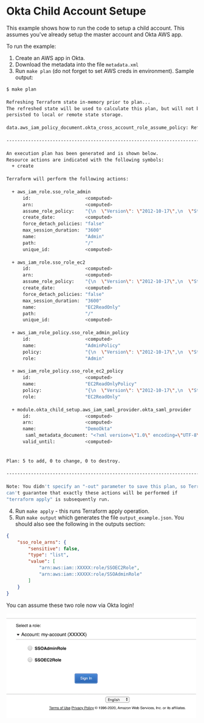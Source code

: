 # Okta Child Account Setupe

This example shows how to run the code to setup a child account. This assumes you've already setup the master account and Okta AWS app.

To run the example:
1) Create an AWS app in Okta.
2) Download the metadata into the file `metadata.xml`
3) Run `make plan` (do not forget to set AWS creds in environment). Sample output:

```bash
$ make plan

Refreshing Terraform state in-memory prior to plan...
The refreshed state will be used to calculate this plan, but will not be
persisted to local or remote state storage.

data.aws_iam_policy_document.okta_cross_account_role_assume_policy: Refreshing state...

------------------------------------------------------------------------

An execution plan has been generated and is shown below.
Resource actions are indicated with the following symbols:
  + create

Terraform will perform the following actions:

  + aws_iam_role.sso_role_admin
      id:                    <computed>
      arn:                   <computed>
      assume_role_policy:    "{\n  \"Version\": \"2012-10-17\",\n  \"Statement\": [\n    ${module.okta_child_setup.okta_assume_role_statement}\n  ]\n}\n"
      create_date:           <computed>
      force_detach_policies: "false"
      max_session_duration:  "3600"
      name:                  "Admin"
      path:                  "/"
      unique_id:             <computed>

  + aws_iam_role.sso_role_ec2
      id:                    <computed>
      arn:                   <computed>
      assume_role_policy:    "{\n  \"Version\": \"2012-10-17\",\n  \"Statement\": [\n    ${module.okta_child_setup.okta_assume_role_statement}\n  ]\n}\n"
      create_date:           <computed>
      force_detach_policies: "false"
      max_session_duration:  "3600"
      name:                  "EC2ReadOnly"
      path:                  "/"
      unique_id:             <computed>

  + aws_iam_role_policy.sso_role_admin_policy
      id:                    <computed>
      name:                  "AdminPolicy"
      policy:                "{\n  \"Version\": \"2012-10-17\",\n  \"Statement\": [\n    {\n      \"Effect\": \"Allow\",\n      \"NotAction\": [\n        \"organizations:*\"\n      ],\n      \"Resource\": \"*\"\n    },\n    {\n      \"Effect\": \"Allow\",\n      \"Action\": [\n        \"organizations:DescribeOrganization\"\n      ],\n      \"Resource\": \"*\"\n    }\n  ]\n}\n"
      role:                  "Admin"

  + aws_iam_role_policy.sso_role_ec2_policy
      id:                    <computed>
      name:                  "EC2ReadOnlyPolicy"
      policy:                "{\n  \"Version\": \"2012-10-17\",\n  \"Statement\": [\n    {\n      \"Effect\": \"Allow\",\n      \"Action\": [\n        \"ec2:*\"\n      ],\n      \"Resource\": \"*\"\n    }\n  ]\n}\n"
      role:                  "EC2ReadOnly"

  + module.okta_child_setup.aws_iam_saml_provider.okta_saml_provider
      id:                    <computed>
      arn:                   <computed>
      name:                  "DemoOkta"
       saml_metadata_document: "<?xml version=\"1.0\" encoding=\"UTF-8\"?>..."
      valid_until:           <computed>


Plan: 5 to add, 0 to change, 0 to destroy.

------------------------------------------------------------------------

Note: You didn't specify an "-out" parameter to save this plan, so Terraform
can't guarantee that exactly these actions will be performed if
"terraform apply" is subsequently run.
```

4) Run `make apply` -  this runs Terraform apply operation. 
5) Run `make output` which generates the file `output_example.json`. You should also see the following in the outputs section:

```json
{
    "sso_role_arns": {
        "sensitive": false,
        "type": "list",
        "value": [
            "arn:aws:iam::XXXXX:role/SSOEC2Role",
            "arn:aws:iam::XXXXX:role/SSOAdminRole"
        ]
    }
}
```
You can assume these two role now via Okta login!

<img width="500px" src="../images/aws_login.png"/>
